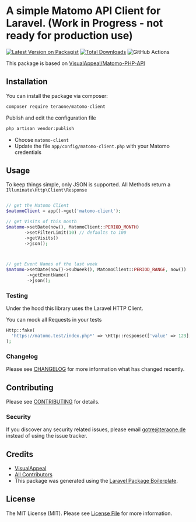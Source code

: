 # A simple Matomo API Client for Laravel. (Work in Progress - not ready for production use)

[![Latest Version on Packagist](https://img.shields.io/packagist/v/teraone/matomo-client.svg?style=flat-square)](https://packagist.org/packages/teraone/matomo-client)
[![Total Downloads](https://img.shields.io/packagist/dt/teraone/matomo-client.svg?style=flat-square)](https://packagist.org/packages/teraone/matomo-client)
![GitHub Actions](https://github.com/teraone/matomo-client/actions/workflows/main.yml/badge.svg)

This package is based on [VisualAppeal/Matomo-PHP-API](https://github.com/VisualAppeal/Matomo-PHP-API)

## Installation

You can install the package via composer:

```bash
composer require teraone/matomo-client
```

Publish and edit the configuration file

```bash
php artisan vendor:publish
```
 - Choose `matomo-client`
 - Update the file `app/config/matomo-client.php` with your Matomo credentials

## Usage

To keep things simple, only JSON is supported. 
All Methods return a `Illuminate\Http\Client\Response`

```php

// get the Matomo Client
$matomoClient = app()->get('matomo-client');

// get Visits of this month
$matomo->setDate(now(), MatomoClient::PERIOD_MONTH)
       ->setFilterLimit(10) // defaults to 100
       ->getVisits()
       ->json();



// get Event Names of the last week
$matomo->setDate(now()->subWeek(), MatomoClient::PERIOD_RANGE, now())
        ->getEventName()
        ->json();

```

### Testing

Under the hood this library uses the Laravel HTTP Client. 

You can mock all Requests in your tests 
```php
Http::fake(
  'https://matomo.test/index.php*' => \Http::response(['value' => 123], 200),
);


```

### Changelog

Please see [CHANGELOG](CHANGELOG.md) for more information what has changed recently.

## Contributing

Please see [CONTRIBUTING](CONTRIBUTING.md) for details.

### Security

If you discover any security related issues, please email gotre@teraone.de instead of using the issue tracker.

## Credits

- [VisualAppeal](https://github.com/VisualAppeal)
- [All Contributors](https://github.com/VisualAppeal/Matomo-PHP-API/graphs/contributors)
- This package was generated using the [Laravel Package Boilerplate](https://laravelpackageboilerplate.com).

## License

The MIT License (MIT). Please see [License File](LICENSE.md) for more information.



